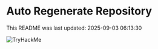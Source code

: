 # Auto Regenerate Repository

This README was last updated: 2025-09-03 06:13:30

 ![TryHackMe](https://tryhackme.com/badge/533634)